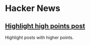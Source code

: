 # Hacker News

## [Highlight high points post](hn-highlight.user.js?raw=true)
Highlight posts with higher points.
